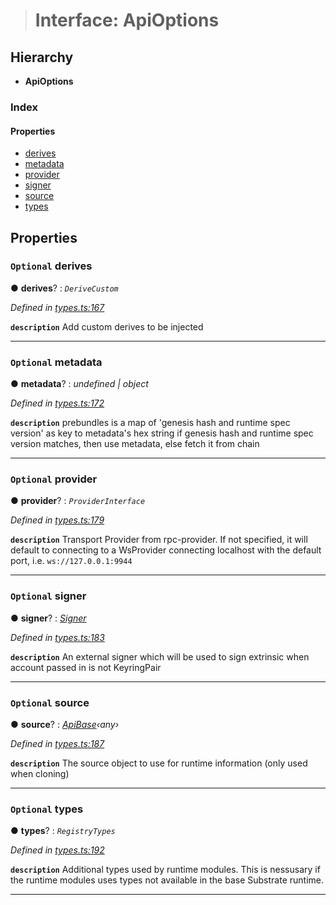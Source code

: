 > # Interface: ApiOptions

## Hierarchy

* **ApiOptions**

### Index

#### Properties

* [derives](_types_.apioptions.md#optional-derives)
* [metadata](_types_.apioptions.md#optional-metadata)
* [provider](_types_.apioptions.md#optional-provider)
* [signer](_types_.apioptions.md#optional-signer)
* [source](_types_.apioptions.md#optional-source)
* [types](_types_.apioptions.md#optional-types)

## Properties

### `Optional` derives

● **derives**? : *`DeriveCustom`*

*Defined in [types.ts:167](https://github.com/polkadot-js/api/blob/d027eb0/packages/api/src/types.ts#L167)*

**`description`** Add custom derives to be injected

___

### `Optional` metadata

● **metadata**? : *undefined | object*

*Defined in [types.ts:172](https://github.com/polkadot-js/api/blob/d027eb0/packages/api/src/types.ts#L172)*

**`description`** prebundles is a map of 'genesis hash and runtime spec version' as key to metadata's hex string
if genesis hash and runtime spec version matches, then use metadata, else fetch it from chain

___

### `Optional` provider

● **provider**? : *`ProviderInterface`*

*Defined in [types.ts:179](https://github.com/polkadot-js/api/blob/d027eb0/packages/api/src/types.ts#L179)*

**`description`** Transport Provider from rpc-provider. If not specified, it will default to
connecting to a WsProvider connecting localhost with the default port, i.e. `ws://127.0.0.1:9944`

___

### `Optional` signer

● **signer**? : *[Signer](_types_.signer.md)*

*Defined in [types.ts:183](https://github.com/polkadot-js/api/blob/d027eb0/packages/api/src/types.ts#L183)*

**`description`** An external signer which will be used to sign extrinsic when account passed in is not KeyringPair

___

### `Optional` source

● **source**? : *[ApiBase](../classes/_base_.apibase.md)‹*any*›*

*Defined in [types.ts:187](https://github.com/polkadot-js/api/blob/d027eb0/packages/api/src/types.ts#L187)*

**`description`** The source object to use for runtime information (only used when cloning)

___

### `Optional` types

● **types**? : *`RegistryTypes`*

*Defined in [types.ts:192](https://github.com/polkadot-js/api/blob/d027eb0/packages/api/src/types.ts#L192)*

**`description`** Additional types used by runtime modules. This is nessusary if the runtime modules
uses types not available in the base Substrate runtime.

___